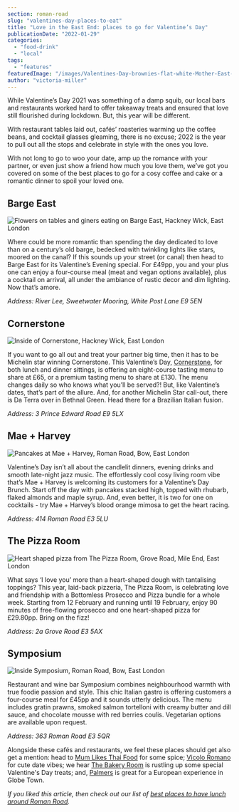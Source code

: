 ```yaml
---
section: roman-road
slug: "valentines-day-places-to-eat"
title: "Love in the East End: places to go for Valentine’s Day"
publicationDate: "2022-01-29"
categories: 
  - "food-drink"
  - "local"
tags: 
  - "features"
featuredImage: "/images/Valentines-Day-brownies-flat-white-Mother-East-London.jpg"
author: "victoria-miller"
---
```


While Valentine’s Day 2021 was something of a damp squib, our local bars and restaurants worked hard to offer takeaway treats and ensured that love still flourished during lockdown. But, this year will be different. 

With restaurant tables laid out, cafés’ roasteries warming up the coffee beans, and cocktail glasses gleaming, there is no excuse; 2022 is the year to pull out all the stops and celebrate in style with the ones you love.

With not long to go to woo your date, amp up the romance with your partner, or even just show a friend how much you love them, we’ve got you covered on some of the best places to go for a cosy coffee and cake or a romantic dinner to spoil your loved one.

## **Barge East**

![Flowers on tables and giners eating on Barge East, Hackney Wick, East London](/images/Valentines_2022_Barge_East-300x300.jpg)

Where could be more romantic than spending the day dedicated to love than on a century’s old barge, bedecked with twinkling lights like stars, moored on the canal? If this sounds up your street (or canal) then head to Barge East for its Valentine’s Evening special. For £49pp, you and your plus one can enjoy a four-course meal (meat and vegan options available), plus a cocktail on arrival, all under the ambiance of rustic decor and dim lighting. Now that’s amore.

_Address: River Lee, Sweetwater Mooring, White Post Lane E9 5EN_

## **Cornerstone**

![Inside of Cornerstone, Hackney Wick, East London](/images/cornestone-valentines-day-2022-300x300.jpg)

If you want to go all out and treat your partner big time, then it has to be Michelin star winning Cornerstone. This Valentine’s Day, [Cornerstone](https://www.cornerstonehackney.com/), for both lunch and dinner sittings, is offering an eight-course tasting menu to share at £65, or a premium tasting menu to share at £130. The menu changes daily so who knows what you’ll be served?! But, like Valentine’s dates, that’s part of the allure. And, for another Michelin Star call-out, there is Da Terra over in Bethnal Green. Head there for a Brazilian Italian fusion.

_Address: 3 Prince Edward Road E9 5LX_

## **Mae + Harvey**

![Pancakes at Mae + Harvey, Roman Road, Bow, East London](/images/MaeHarvey-Valentines-Day-300x300.jpg)

Valentine’s Day isn’t all about the candlelit dinners, evening drinks and smooth late-night jazz music. The effortlessly cool cosy living room vibe that’s Mae + Harvey is welcoming its customers for a Valentine’s Day Brunch. Start off the day with pancakes stacked high, topped with rhubarb, flaked almonds and maple syrup. And, even better, it is two for one on cocktails - try Mae + Harvey’s blood orange mimosa to get the heart racing.

_Address: 414 Roman Road E3 5LU_

## **The Pizza Room**

![Heart shaped pizza from The Pizza Room, Grove Road, Mile End, East London](/images/The-Pizza-Room-heart-pizza-300x300.jpg)

What says ‘I love you’ more than a heart-shaped dough with tantalising toppings? This year, laid-back pizzeria, The Pizza Room, is celebrating love and friendship with a Bottomless Prosecco and Pizza bundle for a whole week. Starting from 12 February and running until 19 February, enjoy 90 minutes of free-flowing prosecco and one heart-shaped pizza for £29.80pp. Bring on the fizz!

_Address: 2a Grove Road E3 5AX_

## **Symposium**

![Inside Symposium, Roman Road, Bow, East London](/images/Symposium-Valentines-Day-2022-300x300.jpg)

Restaurant and wine bar Symposium combines neighbourhood warmth with true foodie passion and style. This chic Italian gastro is offering customers a four-course meal for £45pp and it sounds utterly delicious. The menu includes gratin prawns, smoked salmon tortelloni with creamy butter and dill sauce, and chocolate mousse with red berries coulis. Vegetarian options are available upon request. 

_Address: 363 Roman Road E3 5QR_

Alongside these cafés and restaurants, we feel these places should get also get a mention: head to [Mum Likes Thai Food](https://www.mumlikesthaifood.com/) for some spice; [Vicolo Romano](https://romanroadlondon.com/places/vicolo-romano-bow/) for cute date vibes; we hear [The Bakery Room](https://www.thebakeryroom.com/) is rustling up some special Valentine's Day treats; and, [Palmers](https://www.palmersrestaurant.co.uk/) is great for a European experience in Globe Town.

_If you liked this article, then check out our list of [best places to have lunch around Roman Road](https://romanroadlondon.com/best-lunch-places/)._


